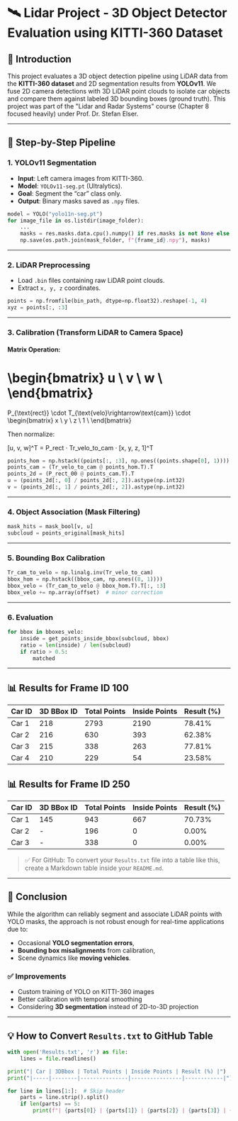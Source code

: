 
# 🛰️ Lidar Project - 3D Object Detector Evaluation using KITTI-360 Dataset

## 📌 Introduction

This project evaluates a 3D object detection pipeline using LiDAR data from the **KITTI-360 dataset** and 2D segmentation results from **YOLOv11**. We fuse 2D camera detections with 3D LiDAR point clouds to isolate car objects and compare them against labeled 3D bounding boxes (ground truth). This project was part of the "Lidar and Radar Systems" course (Chapter 8 focused heavily) under Prof. Dr. Stefan Elser.

---

## 🚦 Step-by-Step Pipeline

### 1. **YOLOv11 Segmentation**
- **Input**: Left camera images from KITTI-360.
- **Model**: `YOLOv11-seg.pt` (Ultralytics).
- **Goal**: Segment the “car” class only.
- **Output**: Binary masks saved as `.npy` files.

```python
model = YOLO("yolo11n-seg.pt")
for image_file in os.listdir(image_folder):
    ...
    masks = res.masks.data.cpu().numpy() if res.masks is not None else np.empty((0,))
    np.save(os.path.join(mask_folder, f"{frame_id}.npy"), masks)
```

---

### 2. **LiDAR Preprocessing**
- Load `.bin` files containing raw LiDAR point clouds.
- Extract `x, y, z` coordinates.

```python
points = np.fromfile(bin_path, dtype=np.float32).reshape(-1, 4)
xyz = points[:, :3]
```

---

### 3. **Calibration (Transform LiDAR to Camera Space)**

#### Matrix Operation:

\begin{bmatrix}
u \\
v \\
w \\
\end{bmatrix}
=
P_{\text{rect}} \cdot T_{\text{velo}\rightarrow\text{cam}} \cdot
\begin{bmatrix}
x \\
y \\
z \\
1 \\
\end{bmatrix}

Then normalize:

[u, v, w]^T = P_rect · Tr_velo_to_cam · [x, y, z, 1]^T

```python
points_hom = np.hstack((points[:, :3], np.ones((points.shape[0], 1))))
points_cam = (Tr_velo_to_cam @ points_hom.T).T
points_2d = (P_rect_00 @ points_cam.T).T
u = (points_2d[:, 0] / points_2d[:, 2]).astype(np.int32)
v = (points_2d[:, 1] / points_2d[:, 2]).astype(np.int32)
```

---

### 4. **Object Association (Mask Filtering)**

```python
mask_hits = mask_bool[v, u]
subcloud = points_original[mask_hits]
```

---

### 5. **Bounding Box Calibration**

```python
Tr_cam_to_velo = np.linalg.inv(Tr_velo_to_cam)
bbox_hom = np.hstack((bbox_cam, np.ones((8, 1))))
bbox_velo = (Tr_cam_to_velo @ bbox_hom.T).T[:, :3]
bbox_velo += np.array(offset)  # minor correction
```

---

### 6. **Evaluation**

```python
for bbox in bboxes_velo:
    inside = get_points_inside_bbox(subcloud, bbox)
    ratio = len(inside) / len(subcloud)
    if ratio > 0.5:
        matched
```

---

## 📊 Results for Frame ID 100

| Car ID | 3D BBox ID | Total Points | Inside Points | Result (%) |
|--------|------------|--------------|----------------|------------|
| Car 1  | 218        | 2793         | 2190           | 78.41%     |
| Car 2  | 216        | 630          | 393            | 62.38%     |
| Car 3  | 215        | 338          | 263            | 77.81%     |
| Car 4  | 210        | 229          | 54             | 23.58%     |

## 📊 Results for Frame ID 250

| Car ID | 3D BBox ID | Total Points | Inside Points | Result (%) |
|--------|------------|--------------|----------------|------------|
| Car 1  | 145        | 943          | 667            | 70.73%     |
| Car 2  | -          | 196          | 0              | 0.00%      |
| Car 3  | -          | 338          | 0              | 0.00%      |





> ✅ For GitHub: To convert your `Results.txt` file into a table like this, create a Markdown table inside your `README.md`.

---

## 🧠 Conclusion

While the algorithm can reliably segment and associate LiDAR points with YOLO masks, the approach is not robust enough for real-time applications due to:
- Occasional **YOLO segmentation errors**,
- **Bounding box misalignments** from calibration,
- Scene dynamics like **moving vehicles**.

### ✅ Improvements
- Custom training of YOLO on KITTI-360 images
- Better calibration with temporal smoothing
- Considering **3D segmentation** instead of 2D-to-3D projection

---

## 💡 How to Convert `Results.txt` to GitHub Table

```python
with open('Results.txt', 'r') as file:
    lines = file.readlines()

print("| Car | 3DBbox | Total Points | Inside Points | Result (%) |")
print("|-----|--------|---------------|----------------|------------|")

for line in lines[1:]:  # Skip header
    parts = line.strip().split()
    if len(parts) == 5:
        print(f"| {parts[0]} | {parts[1]} | {parts[2]} | {parts[3]} | {parts[4]} |")
```

